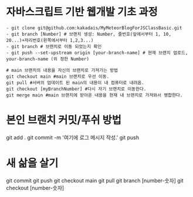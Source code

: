 # 자바스크립트 기반 웹개발 기초 과정
```
- git clone git@github.com:kakadais/MyMeteorBlogForJSClassBasic.git
- git branch [Number] # 브랜치 생성: Number, 줄번호(앞에서부터 1, 10, 20...)+자리번호(왼쪽에서부터 1,2,3...)
- git branch # 브랜치로 이동 되었는지 확인
- git push --set-upstream origin [your-branch-name] # 현재 브랜치 업로드, your-branch-name (위 정한 Number)

# main 브랜치의 내용을 자신의 브랜치로 가져가는 방법
git checkout main #main 브랜치로 우선 이동.
git pull #서버의 업데이트 된 main의 내용이 내 컴퓨터로 내려옴.
git checkout [myBranchNumber] #다시 자기 브랜치로 이동한다.
git merge main #main 브랜치에 받아온 내용을 현재 내 브랜치로 가져와서 병합한다.

```

# 본인 브랜치 커밋/푸쉬 방법
git add .
git commit -m '여기에 로그 메시지 작성.'
git push


# 새 삶을 살기
git commit
git push
git checkout main
git pull
git branch [number-숫자]
git checkout [number-숫자]

